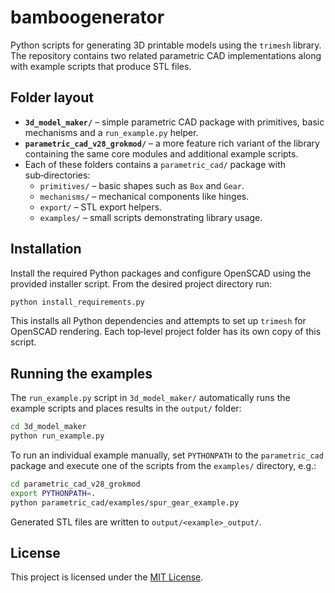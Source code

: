# bamboogenerator

Python scripts for generating 3D printable models using the
`trimesh` library.  The repository contains two related parametric CAD
implementations along with example scripts that produce STL files.

## Folder layout

- **`3d_model_maker/`** – simple parametric CAD package with
  primitives, basic mechanisms and a `run_example.py` helper.
- **`parametric_cad_v28_grokmod/`** – a more feature rich variant of
  the library containing the same core modules and additional example
  scripts.
- Each of these folders contains a `parametric_cad/` package with
  sub‑directories:
  - `primitives/` – basic shapes such as `Box` and `Gear`.
  - `mechanisms/` – mechanical components like hinges.
  - `export/` – STL export helpers.
  - `examples/` – small scripts demonstrating library usage.

## Installation

Install the required Python packages and configure OpenSCAD using the
provided installer script.  From the desired project directory run:

```bash
python install_requirements.py
```

This installs all Python dependencies and attempts to set up
`trimesh` for OpenSCAD rendering.  Each top‑level project folder has
its own copy of this script.

## Running the examples

The `run_example.py` script in `3d_model_maker/` automatically runs the
example scripts and places results in the `output/` folder:

```bash
cd 3d_model_maker
python run_example.py
```

To run an individual example manually, set `PYTHONPATH` to the
`parametric_cad` package and execute one of the scripts from the
`examples/` directory, e.g.:

```bash
cd parametric_cad_v28_grokmod
export PYTHONPATH=.
python parametric_cad/examples/spur_gear_example.py
```

Generated STL files are written to `output/<example>_output/`.

## License

This project is licensed under the [MIT License](LICENSE).
